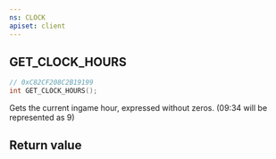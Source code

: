 ```yaml
---
ns: CLOCK
apiset: client
---
```

## GET_CLOCK_HOURS

```c
// 0xC82CF208C2B19199
int GET_CLOCK_HOURS();
```

Gets the current ingame hour, expressed without zeros. (09:34 will be represented as 9)


## Return value